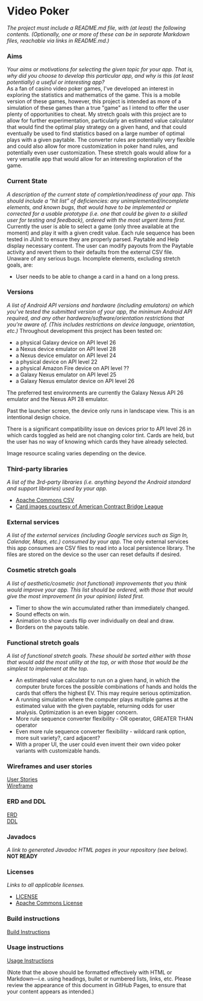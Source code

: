 # Video Poker
*The project must include a README.md file, with (at least) the following contents. (Optionally, one or more of these can be in separate Markdown files, reachable via links in README.md.)*

### Aims
*Your aims or motivations for selecting the given topic for your app. That is, why did you choose to develop this particular app, and why is this (at least potentially) a useful or interesting app?* <br />
As a fan of casino video poker games, I've developed an interest in exploring the statistics and mathematics of the game. This is a mobile version of these games, however, this project is intended as more of a simulation of these games than a true "game" as I intend to offer the user plenty of opportunities to cheat. My stretch goals with this project are to allow for further experimentation, particularly an estimated value calculator that would find the optimal play strategy on a given hand, and that could eventually be used to find statistics based on a large number of optimal plays with a given paytable. The converter rules are potentially very flexible and could also allow for more customization in poker hand rules, and potentially even user customization. These stretch goals would allow for a very versatile app that would allow for an interesting exploration of the game. 

### Current State
*A description of the current state of completion/readiness of your app. This should include a “hit list” of deficiencies: any unimplemented/incomplete elements, and known bugs, that would have to be implemented or corrected for a usable prototype (i.e. one that could be given to a skilled user for testing and feedback), ordered with the most urgent items first.*
Currently the user is able to select a game (only three available at the moment) and play it with a given credit value. Each rule sequence has been tested in JUnit to ensure they are properly parsed. Paytable and Help display necessary content. The user can modify payouts from the Paytable activity and revert them to their defaults from the external CSV file. Unaware of any serious bugs. Incomplete elements, excluding stretch goals, are:
* User needs to be able to change a card in a hand on a long press.

### Versions
*A list of Android API versions and hardware (including emulators) on which you’ve tested the submitted version of your app, the minimum Android API required, and any other hardware/software/orientation restrictions that you’re aware of. (This includes restrictions on device language, orientation, etc.)*
Throughout development this project has been tested on:
* a physical Galaxy device on API level 26
* a Nexus device emulator on API level 28
* a Nexus device emulator on API level 24
* a physical device on API level 22
* a physical Amazon Fire device on API level ??
* a Galaxy Nexus emulator on API level 25
* a Galaxy Nexus emulator device on API level 26

The preferred test environments are currently the Galaxy Nexus API 26 emulator and the Nexus API 28 emulator. 

Past the launcher screen, the device only runs in landscape view. This is an intentional design choice. 

There is a significant compatibility issue on devices prior to API level 26 in which cards toggled as held are not changing color tint. Cards are held, but the user has no way of knowing which cards they have already selected. 

Image resource scaling varies depending on the device. 

### Third-party libraries
*A list of the 3rd-party libraries (i.e. anything beyond the Android standard and support libraries) used by your app.*
   * [Apache Commons CSV](https://commons.apache.org/proper/commons-csv/)
   * [Card images courtesy of American Contract Bridge League](http://acbl.mybigcommerce.com/52-playing-cards/)
   
### External services
*A list of the external services (including Google services such as Sign In, Calendar, Maps, etc.) consumed by your app.*
The only external services this app consumes are CSV files to read into a local persistence library. The files are stored on the device so the user can reset defaults if desired.

### Cosmetic stretch goals
*A list of aesthetic/cosmetic (not functional) improvements that you think would improve your app. This list should be ordered, with those that would give the most improvement (in your opinion) listed first.*
* Timer to show the win accumulated rather than immediately changed. 
* Sound effects on win.
* Animation to show cards flip over individually on deal and draw.
* Borders on the payouts table.

### Functional stretch goals
*A list of functional stretch goals. These should be sorted either with those that would add the most utility at the top, or with those that would be the simplest to implement at the top.*
* An estimated value calculator to run on a given hand, in which the computer brute forces the possible combinations of hands and holds the cards that offers the highest EV. This may require serious optimization.
* A running simulation where the computer plays multiple games at the estimated value with the given paytable, returning odds for user analysis. Optimization is an even bigger concern.
* More rule sequence converter flexibility - OR operator, GREATER THAN operator
* Even more rule sequence converter flexibility - wildcard rank option, more suit variety?, card adjacent?
* With a proper UI, the user could even invent their own video poker variants with customizable hands.

### Wireframes and user stories
[User Stories](docs/UserStories.md) <br />
[Wireframe](docs/VidPokerWireframe.pdf) 

### ERD and DDL
[ERD](docs/ERD.pdf) <br />
[DDL](docs/DDL.sql)

### Javadocs
*A link to generated Javadoc HTML pages in your repository (see below).*
**NOT READY**

### Licenses
*Links to all applicable licenses.*
   * [LICENSE](LICENSE)
   * [Apache Commons License](licenses/ApacheSoftwareLicense.txt)
   
### Build instructions
[Build Instructions](docs/BuildInstructions.md)

### Usage instructions
[Usage Instructions](docs/UserInstructions.md)

(Note that the above should be formatted effectively with HTML or Markdown—i.e. using headings, bullet or numbered lists, links, etc. Please review the appearance of this document in GitHub Pages, to ensure that your content appears as intended.)
